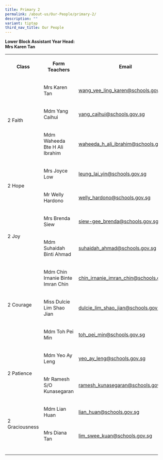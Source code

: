 ```yaml
---
title: Primary 2
permalink: /about-us/Our-People/primary-2/
description: ""
variant: tiptap
third_nav_title: Our People
---
```

<p><strong>Lower Block Assistant Year Head:</strong>
<br><strong>Mrs Karen Tan</strong>
</p>
<table style="minWidth: 75px">
<colgroup>
<col>
<col>
<col>
</colgroup>
<tbody>
<tr>
<th rowspan="1" colspan="1">
<p>Class</p>
</th>
<th rowspan="1" colspan="1">
<p>Form Teachers</p>
</th>
<th rowspan="1" colspan="1">
<p>Email</p>
</th>
</tr>
<tr>
<td rowspan="3" colspan="1">
<p>2 Faith</p>
</td>
<td rowspan="1" colspan="1">
<p>Mrs Karen Tan</p>
</td>
<td rowspan="1" colspan="1">
<p><a href="mailto:wang_yee_ling_karen@schools.gov.sg" rel="noopener noreferrer nofollow" target="_blank">wang_yee_ling_karen@schools.gov.sg</a>
</p>
</td>
</tr>
<tr>
<td rowspan="1" colspan="1">
<p>Mdm Yang Caihui</p>
</td>
<td rowspan="1" colspan="1">
<p><a href="mailto:yang_caihui@schools.gov.sg" rel="noopener noreferrer nofollow" target="_blank">yang_caihui@schools.gov.sg</a>
</p>
</td>
</tr>
<tr>
<td rowspan="1" colspan="1">
<p>Mdm Waheeda Bte H Ali Ibrahim</p>
</td>
<td rowspan="1" colspan="1">
<p><a href="mailto:waheeda_h_ali_ibrahim@schools.gov.sg" rel="noopener noreferrer nofollow" target="_blank">waheeda_h_ali_ibrahim@schools.gov.sg</a>
</p>
</td>
</tr>
<tr>
<td rowspan="2" colspan="1">
<p>2 Hope</p>
</td>
<td rowspan="1" colspan="1">
<p>Mrs Joyce Low</p>
</td>
<td rowspan="1" colspan="1">
<p><a href="mailto:leung_lai_yin@schools.gov.sg" rel="noopener noreferrer nofollow" target="_blank">leung_lai_yin@schools.gov.sg</a>
</p>
</td>
</tr>
<tr>
<td rowspan="1" colspan="1">
<p>Mr Welly Hardono</p>
</td>
<td rowspan="1" colspan="1">
<p><a href="mailto:welly_hardono@schools.gov.sg" rel="noopener noreferrer nofollow" target="_blank">welly_hardono@schools.gov.sg</a>
</p>
</td>
</tr>
<tr>
<td rowspan="2" colspan="1">
<p>2 Joy</p>
</td>
<td rowspan="1" colspan="1">
<p>Mrs Brenda Siew</p>
</td>
<td rowspan="1" colspan="1">
<p><a href="mailto:siew-gee_brenda@schools.gov.sg" rel="noopener noreferrer nofollow" target="_blank">siew-gee_brenda@schools.gov.sg</a>
</p>
</td>
</tr>
<tr>
<td rowspan="1" colspan="1">
<p>Mdm Suhaidah Binti Ahmad</p>
</td>
<td rowspan="1" colspan="1">
<p><a href="mailto:suhaidah_ahmad@schools.gov.sg" rel="noopener noreferrer nofollow" target="_blank">suhaidah_ahmad@schools.gov.sg</a>
</p>
</td>
</tr>
<tr>
<td rowspan="3" colspan="1">
<p>2 Courage</p>
</td>
<td rowspan="1" colspan="1">
<p>Mdm Chin Irnanie Binte Imran Chin</p>
</td>
<td rowspan="1" colspan="1">
<p><a href="mailto:chin_irnanie_imran_chin@schools.gov.sg" rel="noopener noreferrer nofollow" target="_blank">chin_irnanie_imran_chin@schools.gov.sg</a>
</p>
</td>
</tr>
<tr>
<td rowspan="1" colspan="1">
<p>Miss Dulcie Lim Shao Jian</p>
</td>
<td rowspan="1" colspan="1">
<p><a href="mailto:dulcie_lim_shao_jian@schools.gov.sg" rel="noopener noreferrer nofollow" target="_blank">dulcie_lim_shao_jian@schools.gov.sg</a>
</p>
</td>
</tr>
<tr>
<td rowspan="1" colspan="1">
<p>Mdm Toh Pei Min</p>
</td>
<td rowspan="1" colspan="1">
<p><a href="mailto:toh_pei_min@schools.gov.sg" rel="noopener noreferrer nofollow" target="_blank">toh_pei_min@schools.gov.sg</a>
</p>
</td>
</tr>
<tr>
<td rowspan="2" colspan="1">
<p>2&nbsp;Patience</p>
</td>
<td rowspan="1" colspan="1">
<p>Mdm Yeo Ay Leng</p>
</td>
<td rowspan="1" colspan="1">
<p><a href="mailto:yeo_ay_leng@schools.gov.sg" rel="noopener noreferrer nofollow" target="_blank">yeo_ay_leng@schools.gov.sg</a>
</p>
</td>
</tr>
<tr>
<td rowspan="1" colspan="1">
<p>Mr Ramesh S/O Kunasegaran</p>
</td>
<td rowspan="1" colspan="1">
<p><a href="mailto:ramesh_kunasegaran@schools.gov.sg" rel="noopener noreferrer nofollow" target="_blank">ramesh_kunasegaran@schools.gov.sg</a>
</p>
</td>
</tr>
<tr>
<td rowspan="2" colspan="1">
<p>2 Graciousness</p>
</td>
<td rowspan="1" colspan="1">
<p>Mdm Lian Huan</p>
</td>
<td rowspan="1" colspan="1">
<p><a href="mailto:lian_huan@schools.gov.sg" rel="noopener noreferrer nofollow" target="_blank">lian_huan@schools.gov.sg</a>
</p>
</td>
</tr>
<tr>
<td rowspan="1" colspan="1">
<p>Mrs Diana Tan</p>
</td>
<td rowspan="1" colspan="1">
<p><a href="mailto:lim_swee_kuan@schools.gov.sg" rel="noopener noreferrer nofollow" target="_blank">lim_swee_kuan@schools.gov.sg</a>
</p>
</td>
</tr>
<tr>
<td rowspan="1" colspan="1">
<p></p>
</td>
<td rowspan="1" colspan="1">
<p></p>
</td>
<td rowspan="1" colspan="1">
<p></p>
</td>
</tr>
</tbody>
</table>
<p></p>